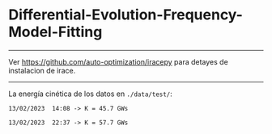# Differential-Evolution-Frequency-Model-Fitting
---

Ver https://github.com/auto-optimization/iracepy para detayes de instalacion de irace.

---
La energía cinética de los datos en `./data/test/`:

`13/02/2023  14:08 -> K = 45.7 GWs`

`13/02/2023  22:37 -> K = 57.7 GWs`

